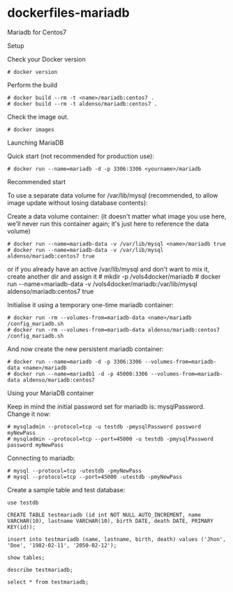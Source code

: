 dockerfiles-mariadb
===================

Mariadb for Centos7

Setup

Check your Docker version

	# docker version

Perform the build

	# docker build --rm -t <name>/mariadb:centos7 .
	# docker build --rm -t aldenso/mariadb:centos7 .

Check the image out.

	# docker images

Launching MariaDB

Quick start (not recommended for production use):

	# docker run --name=mariadb -d -p 3306:3306 <yourname>/mariadb

Recommended start

To use a separate data volume for /var/lib/mysql (recommended, to allow image update without losing database contents):

Create a data volume container: (it doesn't matter what image you use here, we'll never run this container again; it's just here to reference the data volume)

	# docker run --name=mariadb-data -v /var/lib/mysql <name>/mariadb true
	# docker run --name=mariadb-data -v /var/lib/mysql aldenso/mariadb:centos7 true

or if you already have an active /var/lib/mysql and don't want to mix it, create another dir and assign it
	# mkdir -p /vols4docker/mariadb
	# docker run --name=mariadb-data -v /vols4docker/mariadb:/var/lib/mysql aldenso/mariadb:centos7 true

Initialise it using a temporary one-time mariadb container:

	# docker run -rm --volumes-from=mariadb-data <name>/mariadb /config_mariadb.sh
	# docker run -rm --volumes-from=mariadb-data aldenso/mariadb:centos7 /config_mariadb.sh

And now create the new persistent mariadb container:

	# docker run --name=mariadb -d -p 3306:3306 --volumes-from=mariadb-data <name>/mariadb
	# docker run --name=mariadb1 -d -p 45000:3306 --volumes-from=mariadb-data aldenso/mariadb:centos7

Using your MariaDB container

Keep in mind the initial password set for mariadb is: mysqlPassword. Change it now:

	# mysqladmin --protocol=tcp -u testdb -pmysqlPassword password myNewPass
	# mysqladmin --protocol=tcp --port=45000 -u testdb -pmysqlPassword password myNewPass

Connecting to mariadb:

	# mysql --protocol=tcp -utestdb -pmyNewPass
	# mysql --protocol=tcp --port=45000 -utestdb -pmyNewPass

Create a sample table and test database:

	use testdb

	CREATE TABLE testmariadb (id int NOT NULL AUTO_INCREMENT, name VARCHAR(10), lastname VARCHAR(10), birth DATE, death DATE, PRIMARY KEY(id));

	insert into testmariadb (name, lastname, birth, death) values ('Jhon', 'Doe', '1982-02-11', '2050-02-12');

	show tables;

	describe testmariadb;

	select * from testmariadb;
